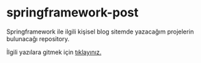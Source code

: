 # springframework-post

Springframework ile ilgili kişisel blog sitemde yazacağım projelerin bulunacağı repository.

İlgili yazılara gitmek için [tıklayınız.](https://cihangll.github.io/kisisel-blog-sitem/spring/springframework/)
